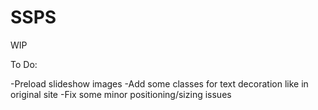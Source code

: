 # SSPS

WIP

To Do:

-Preload slideshow images
-Add some classes for text decoration like in original site
-Fix some minor positioning/sizing issues

